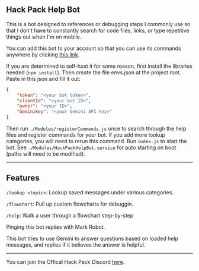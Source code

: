 ## Hack Pack Help Bot
This is a bot designed to references or debugging steps I commonly use so that I don't have to constantly search for code files, links, or type repetitive things out when I'm on mobile.

You can add this bot to your account so that you can use its commands anywhere by clicking [this link](https://discord.com/oauth2/authorize?client_id=1261392544152027206).

If you are determined to self-host it for some reason, first install the libraries needed (`npm install`). Then create the file envs.json at the project root. Paste in this json and fill it out:
```json
{
    "token": "<your bot token>",
    "clientId": "<your bot ID>",
    "owner": "<your ID>",
    "GeminiKey": "<your Gemini API key>"
}
```
Then run `./Modules/registerCommands.js` once to search through the help files and register commands for your bot. If you add more lookup categories, you will need to rerun this command. Run `index.js` to start the bot. See `./Modules/HackPackHelpBot.service` for auto starting on boot (paths will need to be modified).

---

## Features

`/lookup <topic>`: Lookup saved messages under various categories.

`/flowchart`: Pull up custom flowcharts for debuggin.

`/help`: Walk a user through a flowchart step-by-step

Pinging this bot replies with Mark Robot.

This bot tries to use Gemini to answer questions based on loaded help messages, and replies if it believes the answer is helpful. 

---

You can join the Offical Hack Pack Discord [here](https://mee6.xyz/i/RAMmVgdtYZ).


